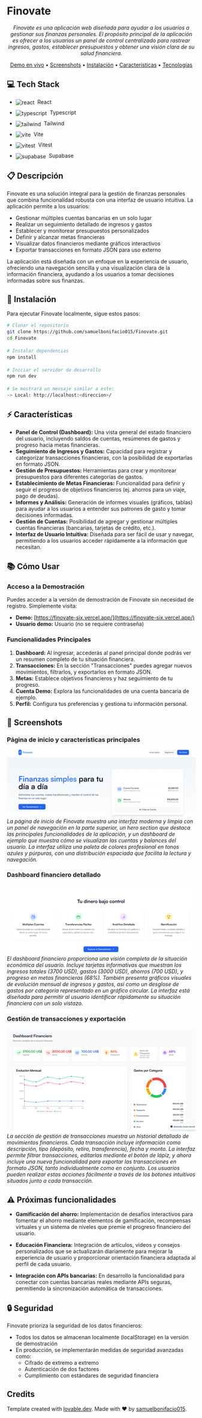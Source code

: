 <p align="center"> <h1> Finovate </h1>

<p align="center"><i>Finovate es una aplicación web diseñada para ayudar a los usuarios a gestionar sus finanzas personales. 
El propósito principal de la aplicación es ofrecer a los usuarios un panel de control centralizado para rastrear ingresos, gastos, establecer presupuestos y obtener una visión clara de su salud financiera. </i></p>

<p align="center">
  <a href="https://finovate-six.vercel.app/" target="_blank">Demo en vivo</a> •
  <a href="#screenshots">Screenshots</a> •
  <a href="#instalación">Instalación</a> •
  <a href="#características">Características</a> •
  <a href="#tecnologías">Tecnologías</a>
</p>

## 💻 Tech Stack

<ul style="display: flex; flex-direction: column; gap:10px;">
  <li style="vertical-align: middle;">
    <img src="https://go-skill-icons.vercel.app/api/icons?i=react" alt="react" width="24" style="vertical-align: middle; margin-right: 4px;" /> React
  </li>
    <li style="vertical-align: middle;">
    <img src="https://go-skill-icons.vercel.app/api/icons?i=typescript" alt="typescript" width="20" style="vertical-align: middle;margin-right: 4px;" /> Typescript
  </li>
  </li>
    <li style="vertical-align: middle;">
    <img src="https://go-skill-icons.vercel.app/api/icons?i=tailwind" alt="tailwind" width="20" style="vertical-align: middle;margin-right: 4px;" /> Tailwind
  </li>
    <li style="vertical-align: middle;">
    <img src="https://go-skill-icons.vercel.app/api/icons?i=vite" alt="vite" width="24" style="vertical-align: middle;margin-right: 4px;" /> Vite
  </li>
  <li style="vertical-align: middle;">
    <img src="https://go-skill-icons.vercel.app/api/icons?i=vitest" alt="vitest" width="24" style="vertical-align: middle;margin-right: 4px;" /> Vitest
  </li>
  <li style="vertical-align: middle;">
    <img src="https://go-skill-icons.vercel.app/api/icons?i=supabase" alt="supabase" width="24" style="vertical-align: middle;margin-right: 4px;" /> Supabase
  </li>
  </li>
</ul>

## 📋 Descripción

Finovate es una solución integral para la gestión de finanzas personales que combina funcionalidad robusta con una interfaz de usuario intuitiva. La aplicación permite a los usuarios:

- Gestionar múltiples cuentas bancarias en un solo lugar
- Realizar un seguimiento detallado de ingresos y gastos
- Establecer y monitorear presupuestos personalizados
- Definir y alcanzar metas financieras
- Visualizar datos financieros mediante gráficos interactivos
- Exportar transacciones en formato JSON para uso externo

La aplicación está diseñada con un enfoque en la experiencia de usuario, ofreciendo una navegación sencilla y una visualización clara de la información financiera, ayudando a los usuarios a tomar decisiones informadas sobre sus finanzas.

## 🚀 Instalación

Para ejecutar Finovate localmente, sigue estos pasos:

```bash
# Clonar el repositorio
git clone https://github.com/samuelbonifacio015/Finovate.git
cd Finovate

# Instalar dependencias
npm install

# Iniciar el servidor de desarrollo
npm run dev

# Se mostrará un mensaje similar a este: 
-> Local: http://localhost:<direccion>/
```

## ⚡ Características

* **Panel de Control (Dashboard):** Una vista general del estado financiero del usuario, incluyendo saldos de cuentas, resúmenes de gastos y progreso hacia metas financieras.
* **Seguimiento de Ingresos y Gastos:** Capacidad para registrar y categorizar transacciones financieras, con la posibilidad de exportarlas en formato JSON.
* **Gestión de Presupuestos:** Herramientas para crear y monitorear presupuestos para diferentes categorías de gastos.
* **Establecimiento de Metas Financieras:** Funcionalidad para definir y seguir el progreso de objetivos financieros (ej. ahorros para un viaje, pago de deudas).
* **Informes y Análisis:** Generación de informes visuales (gráficos, tablas) para ayudar a los usuarios a entender sus patrones de gasto y tomar decisiones informadas.
* **Gestión de Cuentas:** Posibilidad de agregar y gestionar múltiples cuentas financieras (bancarias, tarjetas de crédito, etc.).
* **Interfaz de Usuario Intuitiva:** Diseñada para ser fácil de usar y navegar, permitiendo a los usuarios acceder rápidamente a la información que necesitan.

## 📚 Cómo Usar

### Acceso a la Demostración

Puedes acceder a la versión de demostración de Finovate sin necesidad de registro. Simplemente visita:

- **Demo:** [https://finovate-six.vercel.app/](https://finovate-six.vercel.app/)
- **Usuario demo:** Usuario (no se requiere contraseña)

### Funcionalidades Principales

1. **Dashboard:** Al ingresar, accederás al panel principal donde podrás ver un resumen completo de tu situación financiera.
2. **Transacciones:** En la sección "Transacciones" puedes agregar nuevos movimientos, filtrarlos, y exportarlos en formato JSON.
3. **Metas:** Establece objetivos financieros y haz seguimiento de tu progreso.
4. **Cuenta Demo:** Explora las funcionalidades de una cuenta bancaria de ejemplo.
5. **Perfil:** Configura tus preferencias y gestiona tu información personal.

## 📸 Screenshots

### Página de inicio y características principales
![Página de inicio de Finovate](./screenshots/finovate-1.PNG)
*La página de inicio de Finovate muestra una interfaz moderna y limpia con un panel de navegación en la parte superior, un hero section que destaca las principales funcionalidades de la aplicación, y un dashboard de ejemplo que muestra cómo se visualizan las cuentas y balances del usuario. La interfaz utiliza una paleta de colores profesional en tonos azules y púrpuras, con una distribución espaciada que facilita la lectura y navegación.*

### Dashboard financiero detallado
![Dashboard financiero](./screenshots/finovate-2.PNG)
*El dashboard financiero proporciona una visión completa de la situación económica del usuario. Incluye tarjetas informativas que muestran los ingresos totales (3700 USD), gastos (3000 USD), ahorros (700 USD), y progreso en metas financieras (68%). También presenta gráficos visuales de evolución mensual de ingresos y gastos, así como un desglose de gastos por categoría representado en un gráfico circular. La interfaz está diseñada para permitir al usuario identificar rápidamente su situación financiera con un solo vistazo.*

### Gestión de transacciones y exportación
![Gestión de transacciones](./screenshots/finovate-3.PNG)
*La sección de gestión de transacciones muestra un historial detallado de movimientos financieros. Cada transacción incluye información como descripción, tipo (depósito, retiro, transferencia), fecha y monto. La interfaz permite filtrar transacciones, editarlas mediante el botón de lápiz, y ahora incluye una nueva funcionalidad para exportar las transacciones en formato JSON, tanto individualmente como en conjunto. Los usuarios pueden realizar estas acciones fácilmente a través de los botones intuitivos situados junto a cada transacción.*

## ⚠️ Próximas funcionalidades

* **Gamificación del ahorro:** Implementación de desafíos interactivos para fomentar el ahorro mediante elementos de gamificación, recompensas virtuales y un sistema de niveles que premie el progreso financiero del usuario.

* **Educación Financiera:** Integración de artículos, videos y consejos personalizados que se actualizarán diariamente para mejorar la experiencia de usuario y proporcionar orientación financiera adaptada al perfil de cada usuario.

* **Integración con APIs bancarias:** En desarrollo la funcionalidad para conectar con cuentas bancarias reales mediante APIs seguras, permitiendo la sincronización automática de transacciones.

## 🔒 Seguridad

Finovate prioriza la seguridad de los datos financieros:

- Todos los datos se almacenan localmente (localStorage) en la versión de demostración
- En producción, se implementarán medidas de seguridad avanzadas como:
  - Cifrado de extremo a extremo
  - Autenticación de dos factores
  - Cumplimiento con estándares de seguridad financiera

## Credits

Template created with [lovable.dev](https://lovable.dev). 
Made with ❤️ by [samuelbonifacio015](https://github.com/samuelbonifacio015). 